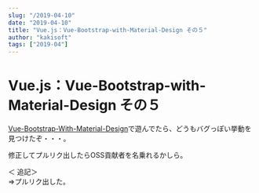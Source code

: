 ```yaml
---
slug: "/2019-04-10"
date: "2019-04-10"
title: "Vue.js：Vue-Bootstrap-with-Material-Design その５"
author: "kakisoft"
tags: ["2019-04"]
---
```

# Vue.js：Vue-Bootstrap-with-Material-Design その５

[Vue-Bootstrap-With-Material-Design](https://github.com/mdbootstrap/Vue-Bootstrap-with-Material-Design)で遊んでたら、どうもバグっぽい挙動を見つけたぞ・・・。  

修正してプルリク出したらOSS貢献者を名乗れるかしら。  

＜ 追記＞  
⇒プルリク出した。  
